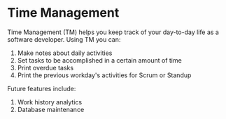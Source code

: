 # Time Management
Time Management (TM) helps you keep track of your day-to-day life as a software developer. Using TM you can:

1. Make notes about daily activities
2. Set tasks to be accomplished in a certain amount of time
3. Print overdue tasks
4. Print the previous workday's activities for Scrum or Standup


Future features include:

1. Work history analytics
2. Database maintenance
